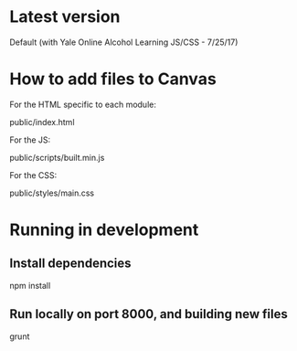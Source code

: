 # Latest version

Default (with Yale Online Alcohol Learning JS/CSS - 7/25/17)

# How to add files to Canvas

For the HTML specific to each module:

public/index.html

For the JS:

public/scripts/built.min.js

For the CSS:

public/styles/main.css

# Running in development

## Install dependencies

npm install

## Run locally on port 8000, and building new files
grunt
